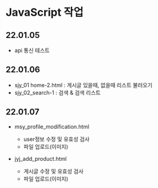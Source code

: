 # JavaScript 작업
## 22.01.05 
- api 통신 테스트

## 22.01.06 
- sjy_01 home-2.html : 게시글 있을때, 없을때 리스트 불러오기
- sjy_02_search-1 : 검색 & 검색 리스트


## 22.01.07
- msy_profile_modification.html
    - user정보 수정 및 유효성 검사
    - 파일 업로드(이미지)

- jyj_add_product.html
    - 게시글 수정 및 유효성 검사
    - 파일 업로드(이미지)